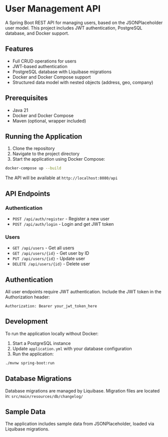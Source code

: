 # User Management API

A Spring Boot REST API for managing users, based on the JSONPlaceholder user model. This project includes JWT authentication, PostgreSQL database, and Docker support.

## Features

- Full CRUD operations for users
- JWT-based authentication
- PostgreSQL database with Liquibase migrations
- Docker and Docker Compose support
- Structured data model with nested objects (address, geo, company)

## Prerequisites

- Java 21
- Docker and Docker Compose
- Maven (optional, wrapper included)

## Running the Application

1. Clone the repository
2. Navigate to the project directory
3. Start the application using Docker Compose:

```bash
docker-compose up --build
```

The API will be available at `http://localhost:8080/api`

## API Endpoints

### Authentication

- `POST /api/auth/register` - Register a new user
- `POST /api/auth/login` - Login and get JWT token

### Users

- `GET /api/users` - Get all users
- `GET /api/users/{id}` - Get user by ID
- `PUT /api/users/{id}` - Update user
- `DELETE /api/users/{id}` - Delete user

## Authentication

All user endpoints require JWT authentication. Include the JWT token in the Authorization header:

```
Authorization: Bearer your_jwt_token_here
```

## Development

To run the application locally without Docker:

1. Start a PostgreSQL instance
2. Update `application.yml` with your database configuration
3. Run the application:

```bash
./mvnw spring-boot:run
```

## Database Migrations

Database migrations are managed by Liquibase. Migration files are located in:
`src/main/resources/db/changelog/`

## Sample Data

The application includes sample data from JSONPlaceholder, loaded via Liquibase migrations.
